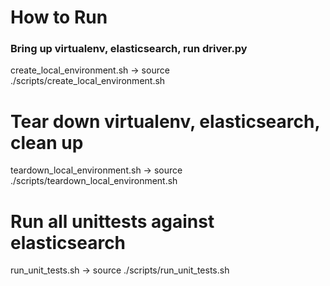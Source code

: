 # How to Run

### Bring up virtualenv, elasticsearch, run driver.py
create_local_environment.sh -> source ./scripts/create_local_environment.sh

# Tear down virtualenv, elasticsearch, clean up
teardown_local_environment.sh -> source ./scripts/teardown_local_environment.sh

# Run all unittests against elasticsearch
run_unit_tests.sh -> source ./scripts/run_unit_tests.sh